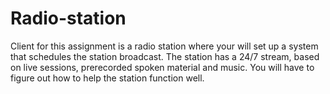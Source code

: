 # Radio-station
Client for this assignment is a radio station where your will set up a system that schedules the station broadcast. The station has a 24/7 stream, based on live sessions, prerecorded spoken material and music. You will have to figure out how to help the station function well. 
